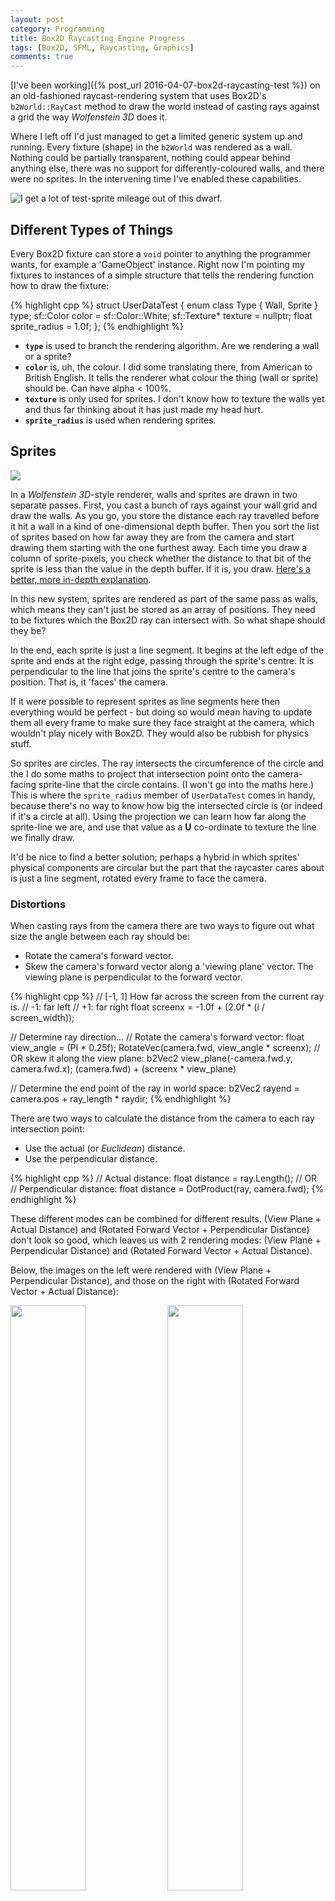 ```yaml
---
layout: post
category: Programming
title: Box2D Raycasting Engine Progress
tags: [Box2D, SFML, Raycasting, Graphics]
comments: true
---
```


[I've been working]({% post_url 2016-04-07-box2d-raycasting-test %}) on an old-fashioned raycast-rendering system that uses Box2D's ``b2World::RayCast`` method to draw the world instead of casting rays against a grid the way *Wolfenstein 3D* does it.

Where I left off I'd just managed to get a limited generic system up and running. Every fixture (shape) in the ``b2World`` was rendered as a wall.  Nothing could be partially transparent, nothing could appear behind anything else, there was no support for differently-coloured walls, and there were no sprites. In the intervening time I've enabled these capabilities.

![](/images/b2dray/05.png "I get a lot of test-sprite mileage out of this dwarf.")

<!--more-->

## Different Types of Things

Every Box2D fixture can store a ``void`` pointer to anything the programmer wants, for example a 'GameObject' instance. Right now I'm pointing my fixtures to instances of a simple structure that tells the rendering function how to draw the fixture:

{% highlight cpp %}
struct UserDataTest {
	enum class Type {
		Wall,
		Sprite
	} type;
	sf::Color color = sf::Color::White;
	sf::Texture* texture = nullptr;
	float sprite_radius = 1.0f;
};
{% endhighlight %}

- **``type``** is used to branch the rendering algorithm. Are we rendering a wall or a sprite?
- **``color``** is, uh, the colour. I did some translating there, from American to British English. It tells the renderer what colour the thing (wall or sprite) should be. Can have alpha < 100%.
- **``texture``** is only used for sprites. I don't know how to texture the walls yet and thus far thinking about it has just made my head hurt.
- **``sprite_radius``** is used when rendering sprites.

## Sprites

![](/images/b2dray/14.png)

In a *Wolfenstein 3D*-style renderer, walls and sprites are drawn in two separate passes. First, you cast a bunch of rays against your wall grid and draw the walls. As you go, you store the distance each ray travelled before it hit a wall in a kind of one-dimensional depth buffer. Then you sort the list of sprites based on how far away they are from the camera and start drawing them starting with the one furthest away. Each time you draw a column of sprite-pixels, you check whether the distance to that bit of the sprite is less than the value in the depth buffer. If it is, you draw. [Here's a better, more in-depth explanation](http://lodev.org/cgtutor/raycasting3.html).

In this new system, sprites are rendered as part of the same pass as walls, which means they can't just be stored as an array of positions. They need to be fixtures which the Box2D ray can intersect with. So what shape should they be?

In the end, each sprite is just a line segment. It begins at the left edge of the sprite and ends at the right edge, passing through the sprite's centre. It is perpendicular to the line that joins the sprite's centre to the camera's position. That is, it 'faces' the camera.

If it were possible to represent sprites as line segments here then everything would be perfect - but doing so would mean having to update them all every frame to make sure they face straight at the camera, which wouldn't play nicely with Box2D. They would also be rubbish for physics stuff.

So sprites are circles. The ray intersects the circumference of the circle and the I do some maths to project that intersection point onto the camera-facing sprite-line that the circle contains. (I won't go into the maths here.) This is where the ``sprite_radius`` member of ``UserDataTest`` comes in handy, because there's no way to know how big the intersected circle is (or indeed if it's a circle at all). Using the projection we can learn how far along the sprite-line we are, and use that value as a **U** co-ordinate to texture the line we finally draw.

It'd be nice to find a better solution; perhaps a hybrid in which sprites' physical components are circular but the part that the raycaster cares about is just a line segment, rotated every frame to face the camera.

### Distortions

When casting rays from the camera there are two ways to figure out what size the angle between each ray should be:

- Rotate the camera's forward vector.
- Skew the camera's forward vector along a 'viewing plane' vector. The viewing plane is perpendicular to the forward vector.

{% highlight cpp %}
// [-1, 1] How far across the screen from the current ray is.
// -1: far left
// +1: far right
float screenx = -1.0f + (2.0f * (i / screen_width));

// Determine ray direction...
// Rotate the camera's forward vector:
float view_angle = (PI * 0.25f);
RotateVec(camera.fwd, view_angle * screenx);
// OR skew it along the view plane:
b2Vec2 view_plane(-camera.fwd.y, camera.fwd.x);
(camera.fwd) + (screenx * view_plane)

// Determine the end point of the ray in world space:
b2Vec2 rayend = camera.pos + ray_length * raydir;
{% endhighlight %}

There are two ways to calculate the distance from the camera to each ray intersection point:

- Use the actual (or *Euclidean*) distance.
- Use the perpendicular distance.

{% highlight cpp %}
// Actual distance:
float distance = ray.Length();
// OR
// Perpendicular distance:
float distance = DotProduct(ray, camera.fwd);
{% endhighlight %}

These different modes can be combined for different results. (View Plane + Actual Distance) and (Rotated Forward Vector + Perpendicular Distance) don't look so good, which leaves us with 2 rendering modes: (View Plane + Perpendicular Distance) and (Rotated Forward Vector + Actual Distance).

Below, the images on the left were rendered with (View Plane + Perpendicular Distance), and those on the right with (Rotated Forward Vector + Actual Distance):

<img src="/images/b2dray/09.png" width="49%" style="display:inline;"/>
<img src="/images/b2dray/10.png" width="49%" style="display:inline;"/>

<img src="/images/b2dray/07.png" width="49%" style="display:inline;"/>
<img src="/images/b2dray/08.png" width="49%" style="display:inline;"/>

As you can see on the left, the first mode gives nice, straight edges on nice, straight-edged things, while on the right the second gives a fisheye effect. The first method distorts curved objects badly towards the edge of the screen if you're not looking at them dead-on while the second renders them as they should appear. Swings and roundabouts.

What's my point with all this? It affects sprite rendering. To the raycaster,  sprites are circles, so in (View Plane + Perpendicular Distance) mode, sprites get distorted if you're not facing them dead on, like this particularly bad example:

<img src="/images/b2dray/11.png" width="49%" style="display:inline;"/>
<img src="/images/b2dray/12.png" width="49%" style="display:inline;"/>

In both screenshots the camera is the same distance from the sprite. In the next image the second mode (Rotated Forward Vector + Actual Distance) is used. The sprite is still distorted, but in a less extreme way. The remaining distortion is there because the camera is WAY up close. (The sprite's pixels are taller than they are wide for a completely different reason.)

![](/images/b2dray/13.png)

The distortion of curves and sprites is less obvious when the camera is further away and the field of view is decreased, but it'd be nice to find a proper fix for it.

## Transparency / Drawing Things Behind Other Things

I thought I could just cast a ray into the world, pushing ray intersection points onto a list of some sort, and stop when the ray hit something with fully opaque. Then I'd step backwards through the list, which would be nicely sorted in order of distance from the camera, drawing intersections one by one. There are two problems with this:

1. ``b2World::RayCast`` doesn't return results (intersection points) in order of increasing distance from the start point of the ray. [It just returns intersections in any old order](http://www.iforce2d.net/b2dtut/world-querying), because optimisations.
2. Doing things this way would prevent me from supporting walls of different heights later on; a shorter, fully-opaque object in the foreground would stop us drawing another, taller one in the background.

So instead I collect *every* ray intersection point into a list, then sort that list, then draw from back to front. A new ``std::vector`` is constructed, filled, and sorted. *For every column of pixels on the screen*.

In spite of this, it runs fast... just not in debug builds.

### Debug Iterator Fun

All this ``std::vector`` manipulation causes the framerate to plummet thanks to a bunch of run-time checks which are added into the code for all Standard Container Library (SCL) containers. This extra code is absent in release builds, where ``_ITERATOR_DEBUG_LEVEL = 0`` by default ([Read](https://msdn.microsoft.com/en-us/library/aa985982(v=vs.120).aspx) [more](https://msdn.microsoft.com/en-us/library/hh697468(v=vs.120).aspx)). It's possible to ``#define`` that macro to 0 in your debug builds, but unless the same has been done for all the .libs and .dlls you're linking and running with then conflicts will occur because of different-sized iterators. Which means you need to rebuild all your external dependencies.

Yeah, screw that. Now I just have a custom configuration in Visual Studio called 'ReleaseNoOpt', which is just the release configuration but with compiler optimisations turned off (``/Od``), so I can inspect variables and all that good stuff but the program doesn't run horribly slowly. Problem solved! Maybe.

## Next Steps

I think I'm going to wait a bit before I push any changes to the [GitHub repository](https://github.com/rachelnertia/Box2D-Raycasting-Test), in the hope that I can iron out some things and maybe find a better solution for sprites. I've been planning a game using this system, so I have a big To Do list. Up top is stuff like adding support for sprites of different heights and sizes, which will definitely go into the next version of the example on GitHub. After that is things I need for the game, like animated sprites, moving things around, some kind of level-editing tool... I'll probably be writing about that stuff too as I go through it.

That's all for now, I think. This post ended up WAY longer than I expected it to be. Good grief.
